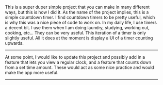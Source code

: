 This is a super duper simple project that you can make in many different ways, but this is how I did it. As the name of the project implies, this is a simple countdown timer. I find countdown timers to be pretty useful, which is why this was a nice piece of code to work on. In my daily life, I use timers a decent bit. I use them when I am doing laundry, studying, working out, cooking, etc... They can be very useful. This iteration of a timer is only slightly useful. All it does at the moment is display a UI of a timer counting upwards.

--------------------------------------------------------------------------------------------------------------------------------------------

At some point, I would like to update this project and possibly add in a feature that lets you view a regular clock, and a feature that counts down from a set time amount. These would act as some nice practice and would make the app more useful.

--------------------------------------------------------------------------------------------------------------------------------------------

